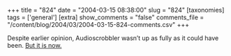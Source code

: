 +++
title = "824"
date = "2004-03-15 08:38:00"
slug = "824"
[taxonomies]
tags = ['general']
[extra]
show_comments = "false"
comments_file = "/content/blog/2004/03/2004-03-15-824-comments.csv"
+++

Despite earlier opinion, Audioscrobbler wasn’t up as fully as it could have been. [But it is now.](http://www.audioscrobbler.com/user/Pipthepixie/)
